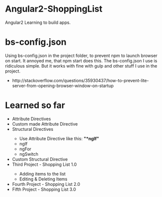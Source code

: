 # Angular2-ShoppingList
Angular2 Learning to build apps.


# bs-config.json
Using bs-config.json in the project folder, to prevent npm to launch browser on start.
It annoyed me, that npm start does this. The bs-config.json I use is ridiculous simple.
But it works with fine with gulp and other stuff I use in the project.

<ul>
    <li>http://stackoverflow.com/questions/35930437/how-to-prevent-lite-server-from-opening-browser-window-on-startup</li>
</ul>    


# Learned so far

<ul>
    <li>Attribute Directives</li>
    <li>Custom made Attribute Directive</li>
    <li>Structural Directives</li>
    <ul>
        <li>Use Attribute Directive like this: <b>"*ngIf"</b></li>
        <li>ngIf</li>
        <li>ngFor</li>
        <li>ngSwitch</li>
    </ul>
    <li>Custom Structural Directive</li>
    <li>Third Project - Shopping List 1.0</li>
        <ul>
            <li>Adding items to the list</li>
            <li>Editing & Deleting Items</li>
        </ul>
    <li>Fourth Project - Shopping List 2.0</li>
    <li>Fifth Project - Shopping List 3.0</li>
</ul>
